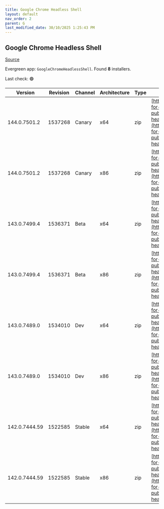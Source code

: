 ```yaml
---
title: Google Chrome Headless Shell
layout: default
nav_order: 2
parent: G
last_modified_date: 30/10/2025 1:25:43 PM
---
```


## Google Chrome Headless Shell

[Source](https://googlechromelabs.github.io/chrome-for-testing/)

Evergreen app: `GoogleChromeHeadlessShell`. Found **8** installers.

Last check: 🟢

| Version       | Revision | Channel | Architecture | Type | URI                                                                                                                                                                                                                          |
| ------------- | -------- | ------- | ------------ | ---- | ---------------------------------------------------------------------------------------------------------------------------------------------------------------------------------------------------------------------------- |
| 144.0.7501.2  | 1537268  | Canary  | x64          | zip  | [https://storage.googleapis.com/chrome-for-testing-public/144.0.7501.2/win64/chrome-headless-shell-win64.zip](https://storage.googleapis.com/chrome-for-testing-public/144.0.7501.2/win64/chrome-headless-shell-win64.zip)   |
| 144.0.7501.2  | 1537268  | Canary  | x86          | zip  | [https://storage.googleapis.com/chrome-for-testing-public/144.0.7501.2/win32/chrome-headless-shell-win32.zip](https://storage.googleapis.com/chrome-for-testing-public/144.0.7501.2/win32/chrome-headless-shell-win32.zip)   |
| 143.0.7499.4  | 1536371  | Beta    | x64          | zip  | [https://storage.googleapis.com/chrome-for-testing-public/143.0.7499.4/win64/chrome-headless-shell-win64.zip](https://storage.googleapis.com/chrome-for-testing-public/143.0.7499.4/win64/chrome-headless-shell-win64.zip)   |
| 143.0.7499.4  | 1536371  | Beta    | x86          | zip  | [https://storage.googleapis.com/chrome-for-testing-public/143.0.7499.4/win32/chrome-headless-shell-win32.zip](https://storage.googleapis.com/chrome-for-testing-public/143.0.7499.4/win32/chrome-headless-shell-win32.zip)   |
| 143.0.7489.0  | 1534010  | Dev     | x64          | zip  | [https://storage.googleapis.com/chrome-for-testing-public/143.0.7489.0/win64/chrome-headless-shell-win64.zip](https://storage.googleapis.com/chrome-for-testing-public/143.0.7489.0/win64/chrome-headless-shell-win64.zip)   |
| 143.0.7489.0  | 1534010  | Dev     | x86          | zip  | [https://storage.googleapis.com/chrome-for-testing-public/143.0.7489.0/win32/chrome-headless-shell-win32.zip](https://storage.googleapis.com/chrome-for-testing-public/143.0.7489.0/win32/chrome-headless-shell-win32.zip)   |
| 142.0.7444.59 | 1522585  | Stable  | x64          | zip  | [https://storage.googleapis.com/chrome-for-testing-public/142.0.7444.59/win64/chrome-headless-shell-win64.zip](https://storage.googleapis.com/chrome-for-testing-public/142.0.7444.59/win64/chrome-headless-shell-win64.zip) |
| 142.0.7444.59 | 1522585  | Stable  | x86          | zip  | [https://storage.googleapis.com/chrome-for-testing-public/142.0.7444.59/win32/chrome-headless-shell-win32.zip](https://storage.googleapis.com/chrome-for-testing-public/142.0.7444.59/win32/chrome-headless-shell-win32.zip) |
